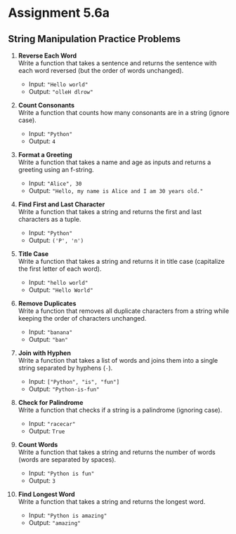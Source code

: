 # Assignment 5.6a

## **String Manipulation Practice Problems**  

1. **Reverse Each Word**  
   Write a function that takes a sentence and returns the sentence with each word reversed (but the order of words unchanged).  
   - Input: `"Hello world"`  
   - Output: `"olleH dlrow"`  

2. **Count Consonants**  
   Write a function that counts how many consonants are in a string (ignore case).  
   - Input: `"Python"`  
   - Output: `4`  

3. **Format a Greeting**  
   Write a function that takes a name and age as inputs and returns a greeting using an f-string.  
   - Input: `"Alice", 30`  
   - Output: `"Hello, my name is Alice and I am 30 years old."`  

4. **Find First and Last Character**  
   Write a function that takes a string and returns the first and last characters as a tuple.  
   - Input: `"Python"`  
   - Output: `('P', 'n')`  

5. **Title Case**  
   Write a function that takes a string and returns it in title case (capitalize the first letter of each word).  
   - Input: `"hello world"`  
   - Output: `"Hello World"`  

6. **Remove Duplicates**  
   Write a function that removes all duplicate characters from a string while keeping the order of characters unchanged.  
   - Input: `"banana"`  
   - Output: `"ban"`  

7. **Join with Hyphen**  
   Write a function that takes a list of words and joins them into a single string separated by hyphens (`-`).  
   - Input: `["Python", "is", "fun"]`  
   - Output: `"Python-is-fun"`  

8. **Check for Palindrome**  
   Write a function that checks if a string is a palindrome (ignoring case).  
   - Input: `"racecar"`  
   - Output: `True`  

9. **Count Words**  
   Write a function that takes a string and returns the number of words (words are separated by spaces).  
   - Input: `"Python is fun"`  
   - Output: `3`  

10. **Find Longest Word**  
    Write a function that takes a string and returns the longest word.  
    - Input: `"Python is amazing"`  
    - Output: `"amazing"`  
